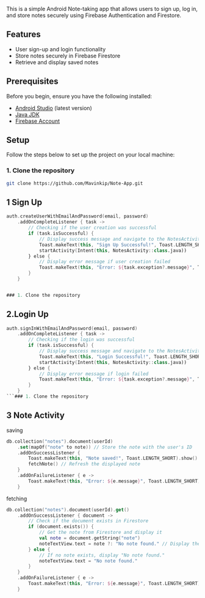 

This is a simple Android Note-taking app that allows users to sign up, log in, and store notes securely using Firebase Authentication and Firestore.

## Features

- User sign-up and login functionality
- Store notes securely in Firebase Firestore
- Retrieve and display saved notes

## Prerequisites

Before you begin, ensure you have the following installed:

- [Android Studio](https://developer.android.com/studio) (latest version)
- [Java JDK](https://www.oracle.com/java/technologies/javase-jdk11-downloads.html)
- [Firebase Account](https://firebase.google.com/)

## Setup

Follow the steps below to set up the project on your local machine:



### 1. Clone the repository

```bash
git clone https://github.com/Mavinkip/Note-App.git
```

## 1 Sign Up 
```kotlin
auth.createUserWithEmailAndPassword(email, password)  
    .addOnCompleteListener { task ->  
        // Checking if the user creation was successful  
        if (task.isSuccessful) {  
            // Display success message and navigate to the NotesActivity  
            Toast.makeText(this, "Sign Up Successful!", Toast.LENGTH_SHORT).show()  
            startActivity(Intent(this, NotesActivity::class.java))  
        } else {  
            // Display error message if user creation failed  
            Toast.makeText(this, "Error: ${task.exception?.message}", Toast.LENGTH_SHORT).show()  
        }  
    }


### 1. Clone the repository
```
## 2.Login Up 
```kotlin
auth.signInWithEmailAndPassword(email, password)  
    .addOnCompleteListener { task ->  
        // Checking if the login was successful  
        if (task.isSuccessful) {  
            // Display success message and navigate to the NotesActivity  
            Toast.makeText(this, "Login Successful!", Toast.LENGTH_SHORT).show()  
            startActivity(Intent(this, NotesActivity::class.java))  
        } else {  
            // Display error message if login failed  
            Toast.makeText(this, "Error: ${task.exception?.message}", Toast.LENGTH_SHORT).show()  
        }  
    }
```### 1. Clone the repository
```
## 3 Note Activity 
saving
```kotlin
db.collection("notes").document(userId)  
    .set(mapOf("note" to note)) // Store the note with the user's ID  
    .addOnSuccessListener {  
        Toast.makeText(this, "Note saved!", Toast.LENGTH_SHORT).show() // Show success message  
        fetchNote() // Refresh the displayed note  
    }  
    .addOnFailureListener { e ->  
        Toast.makeText(this, "Error: ${e.message}", Toast.LENGTH_SHORT).show() // Show error message if save fails  
    }
```
fetching 
```Kotlin
db.collection("notes").document(userId).get()  
    .addOnSuccessListener { document ->  
        // Check if the document exists in Firestore  
        if (document.exists()) {  
            // Get the note from Firestore and display it  
            val note = document.getString("note")  
            noteTextView.text = note ?: "No note found." // Display the note or a message if no note exists  
        } else {  
            // If no note exists, display "No note found."  
            noteTextView.text = "No note found."  
        }  
    }  
    .addOnFailureListener { e ->  
        Toast.makeText(this, "Error: ${e.message}", Toast.LENGTH_SHORT).show() // Show error message if fetch fails  
    }
```
